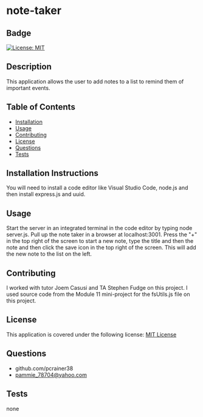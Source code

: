  # note-taker

  ## Badge
  [![License: MIT](https://img.shields.io/badge/License-MIT-yellow.svg)](https://opensource.org/licenses/MIT)

  ## Description 
  
  This application allows the user to add notes to a list to remind them of important events.

  ## Table of Contents 
  - [Installation](#installation) 
  - [Usage](#usage) 
  - [Contributing](#contributing) 
  - [License](#license) 
  - [Questions](#questions)
  - [Tests](#tests)

  ## Installation Instructions 
  
  You will need to install a code editor like Visual Studio Code, node.js and then install express.js and uuid. 

  ## Usage 
 
  Start the server in an integrated terminal in the code editor by typing node server.js.  Pull up the note taker in a browser at localhost:3001. Press the "+" in the top right of the screen to start a new note, type the title and then the note and then click the save icon in the top right of the screen.  This will add the new note to the list on the left.

  ## Contributing   
 
  I worked with tutor Joem Casusi and TA Stephen Fudge on this project.  I used source code from the Module 11 mini-project for the fsUtils.js file on this project.
  
  ## License 
 
  This application is covered under the following license:
    [MIT License](https://opensource.org/licenses/)
  
  ## Questions
  
  - github.com/pcrainer38
  - pammie_78704@yahoo.com
  
   ## Tests 
  
   none